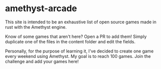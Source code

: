 # amethyst-arcade

This site is intended to be an exhaustive list of open source games made in rust with the Amethyst engine.

Know of some games that aren't here? Open a PR to add them! Simply duplicate one of the files in the content folder and edit the fields.

Personally, for the purpose of learning it, I've decided to create one game every weekend using Amethyst. My goal is to reach 100 games. Join the challenge and add your games here!
